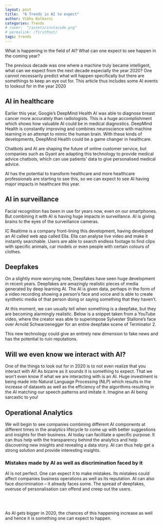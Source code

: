```yaml
---
layout: post
title:  "6 Trends in AI to expect"
author: Vibhu Kulkarni
categories: Trends
# cover:  "/assets/instacode.png"
# permalink: /firstPost/
tags: trends
---
```

What is happening in the field of AI? What can one expect to see happen in the coming year? 

The previous decade was one where a machine truly became intelligent, what can we expect from the next decade especially the year 2020? One cannot necessarily predict what will happen specifically but there are somethings to keep an eye out for. This article thus includes some AI events to lookout for in the year 2020

## AI in healthcare
Earlier this year, Google’s DeepMind Health AI was able to diagnose breast cancer more accurately than radiologists. This is a huge accomplishment which shows how valuable AI could be in medical diagnostics. DeepMind Health is constantly improving and combines neuroscience with machine learning in an attempt to mimic the human brain. With these kinds of developments, DeepMind Health could be a game changer in healthcare.

Chatbots and AI are shaping the future of online customer service, but companies such as Gyant are adapting this technology to provide medical advice chatbots, which can use patients’ data to give personalised medical advice. 

AI has the potential to transform healthcare and more healthcare professionals are starting to see this, so we can expect to see AI having major impacts in healthcare this year. 

## AI in surveillance

Facial recognition has been in use for years now, even on our smartphones. But combining it with AI is having huge impacts in surveillance. AI is giving brains to the eyes of the surveillance cameras.

IC Realtime is a company front-lining this development, having developed an AI called web app called Ella. Ella can analyse live video and make it instantly searchable. Users are able to search endless footage to find clips with specific animals, car models or even people with certain colours of clothes.

## Deepfakes

On a slightly more worrying note, Deepfakes have seen huge development in recent years. Deepfakes are amazingly realistic pieces of media generated by deep learning AI. The AI is given data, perhaps in the form of a video recording showing a person’s face and voice and is able to create synthetic media of that person doing or saying something that they haven’t.

At this moment, we can usually tell when something is a deepfake, but they are becoming alarmingly realistic. Below is a snippet taken from a YouTube video, where the creator was able to superimpose Sylvester Stallone’s face over Arnold Schwarzenegger for an entire deepfake scene of Terminator 2.


This new technology could give an entirely new dimension to fake news and has the potential to ruin reputations.

## Will we even know we interact with AI?

One of the things to look out for in 2020 is to not even realize that you interact with AI! As bizarre as it sounds it is something to expect. That we won’t even know if what we are interacting with is an AI. Huge investment is being made into Natural Language Processing (NLP) which results in the increase of datasets as well as the efficiency of the algorithms resulting in the AI matching our speech patterns and imitate it. Imagine an AI being sarcastic to you! 

## Operational Analytics

We will begin to see companies combining different AI components at different times in the analytics lifecycle to come up with better suggestions and insights for their business. AI today can facilitate a specific purpose. It can thus help with the transparency behind the analytics and help discovering new insights and revealing a data story. AI can thus help get a strong solution and provide interesting insights.  


### Mistakes made by AI as well as discrimination faced by it 

AI is not perfect. One can expect it to make mistakes. Its mistakes could affect companies business operations as well as its reputation. AI can also face discrimination – it already faces some. The spread of deepfakes, overuse of personalisation can offend and creep out the users. 

<br>
<br>

As AI gets bigger in 2020, the chances of this happening increase as well and hence it is something one can expect to happen. 

